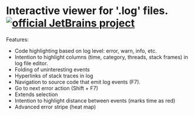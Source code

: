 # Interactive viewer for '.log' files. [![official JetBrains project](https://jb.gg/badges/official.svg)](https://confluence.jetbrains.com/display/ALL/JetBrains+on+GitHub)

Features:

* Code highlighting based on log level: error, warn, info, etc.
* Intention to highlight columns (time, category, threads, stack frames) in log file editor.
* Folding of uninteresting events
* Hyperlinks of stack traces in log
* Navigation to source code that emit log events (F7).
* Go to next error action (Shift + F7)
* Extends selection
* Intention to highlight distance between events (marks time as red)
* Advanced error stripe (heat map)
